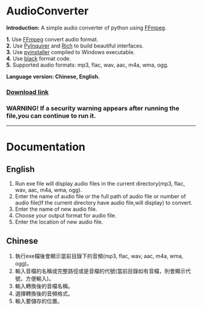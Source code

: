 # AudioConverter

**Introduction:** A simple audio converter of python using [FFmpeg](https://github.com/FFmpeg/FFmpeg).

**1.** Use [FFmpeg](https://github.com/FFmpeg/FFmpeg) convert audio format.<br>
**2.** Use [PyInquirer](https://github.com/CITGuru/PyInquirer) and [Rich](https://github.com/Textualize/rich) to build beautiful interfaces.<br>
**3.** Use [pyinstaller](https://github.com/pyinstaller/pyinstaller) compiled to Windows executable.<br>
**4.** Use [black](https://github.com/psf/black) format code.<br>
**5.** Supported audio formats: mp3, flac, wav, aac, m4a, wma, ogg.<br>

**Language version: Chinese, English.**<br>

### **[Download link](https://github.com/Lin-Rexter/AudioConverter/blob/main/dist/Audio_Converter.exe?raw=true)**

### WARNING! If a security warning appears after running the file,you can continue to run it.
________________________________________________________________________________________________________________________________________________

# Documentation

## English
1. Run exe file will display audio files in the current directory(mp3, flac, wav, aac, m4a, wma, ogg).
2. Enter the name of audio file or the full path of audio file or number of audio file(If the current directory have audio file,will display) to convert.
3. Enter the name of new audio file.
4. Choose your output format for audio file.
5. Enter the location of new audio file.

## Chinese
1. 執行exe檔後會顯示當前目錄下的音頻(mp3, flac, wav, aac, m4a, wma, ogg)。
2. 輸入音檔的名稱或完整路徑或是音檔的代號(當前目錄如有音檔，則會顯示代號，方便輸入)。
3. 輸入轉換後的音檔名稱。
4. 選擇轉換後的音頻格式。
5. 輸入要儲存的位置。